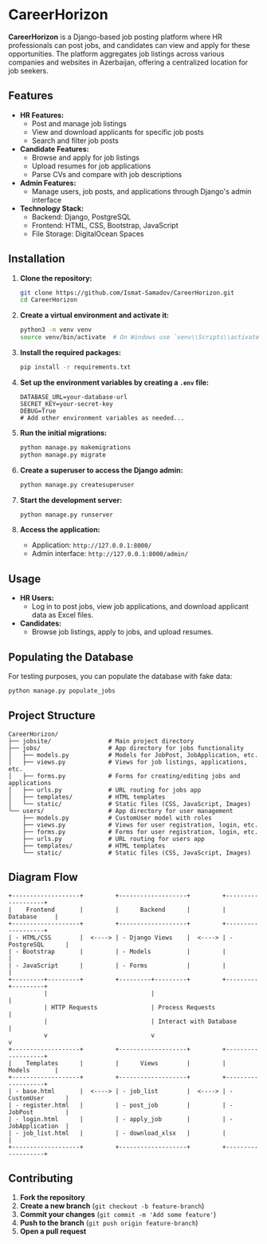 # CareerHorizon

**CareerHorizon** is a Django-based job posting platform where HR professionals can post jobs, and candidates can view and apply for these opportunities. The platform aggregates job listings across various companies and websites in Azerbaijan, offering a centralized location for job seekers.

## Features

- **HR Features:**
  - Post and manage job listings
  - View and download applicants for specific job posts
  - Search and filter job posts
- **Candidate Features:**
  - Browse and apply for job listings
  - Upload resumes for job applications
  - Parse CVs and compare with job descriptions
- **Admin Features:**
  - Manage users, job posts, and applications through Django's admin interface
- **Technology Stack:**
  - Backend: Django, PostgreSQL
  - Frontend: HTML, CSS, Bootstrap, JavaScript
  - File Storage: DigitalOcean Spaces

## Installation

1. **Clone the repository:**
    ```sh
    git clone https://github.com/Ismat-Samadov/CareerHorizon.git
    cd CareerHorizon
    ```

2. **Create a virtual environment and activate it:**
    ```sh
    python3 -m venv venv
    source venv/bin/activate  # On Windows use `venv\\Scripts\\activate`
    ```

3. **Install the required packages:**
    ```sh
    pip install -r requirements.txt
    ```

4. **Set up the environment variables by creating a `.env` file:**
    ```dotenv
    DATABASE_URL=your-database-url
    SECRET_KEY=your-secret-key
    DEBUG=True
    # Add other environment variables as needed...
    ```

5. **Run the initial migrations:**
    ```sh
    python manage.py makemigrations
    python manage.py migrate
    ```

6. **Create a superuser to access the Django admin:**
    ```sh
    python manage.py createsuperuser
    ```

7. **Start the development server:**
    ```sh
    python manage.py runserver
    ```

8. **Access the application:**
   - Application: `http://127.0.0.1:8000/`
   - Admin interface: `http://127.0.0.1:8000/admin/`

## Usage

- **HR Users:**
  - Log in to post jobs, view job applications, and download applicant data as Excel files.
- **Candidates:**
  - Browse job listings, apply to jobs, and upload resumes.

## Populating the Database

For testing purposes, you can populate the database with fake data:

```sh
python manage.py populate_jobs
```

## Project Structure

```plaintext
CareerHorizon/
├── jobsite/                # Main project directory
├── jobs/                   # App directory for jobs functionality
│   ├── models.py           # Models for JobPost, JobApplication, etc.
│   ├── views.py            # Views for job listings, applications, etc.
│   ├── forms.py            # Forms for creating/editing jobs and applications
│   ├── urls.py             # URL routing for jobs app
│   ├── templates/          # HTML templates
│   └── static/             # Static files (CSS, JavaScript, Images)
└── users/                  # App directory for user management
    ├── models.py           # CustomUser model with roles
    ├── views.py            # Views for user registration, login, etc.
    ├── forms.py            # Forms for user registration, login, etc.
    ├── urls.py             # URL routing for users app
    ├── templates/          # HTML templates
    └── static/             # Static files (CSS, JavaScript, Images)
```

## Diagram Flow

```plaintext
+-------------------+         +-------------------+         +-------------------+
|    Frontend       |         |      Backend      |         |      Database     |
+-------------------+         +-------------------+         +-------------------+
| - HTML/CSS        |  <----> | - Django Views    |  <----> | - PostgreSQL      |
| - Bootstrap       |         | - Models          |         |                   |
| - JavaScript      |         | - Forms           |         |                   |
+---------+---------+         +---------+---------+         +---------+---------+
          |                             |                             |
          | HTTP Requests               | Process Requests            |
          |                             | Interact with Database       |
          v                             v                             v
+-------------------+         +-------------------+         +-------------------+
|    Templates      |         |      Views        |         |      Models       |
+-------------------+         +-------------------+         +-------------------+
| - base.html       |  <----> | - job_list        |  <----> | - CustomUser      |
| - register.html   |         | - post_job        |         | - JobPost         |
| - login.html      |         | - apply_job       |         | - JobApplication  |
| - job_list.html   |         | - download_xlsx   |         |                   |
+-------------------+         +-------------------+         +-------------------+
```

## Contributing

1. **Fork the repository**
2. **Create a new branch** (`git checkout -b feature-branch`)
3. **Commit your changes** (`git commit -m 'Add some feature'`)
4. **Push to the branch** (`git push origin feature-branch`)
5. **Open a pull request**
